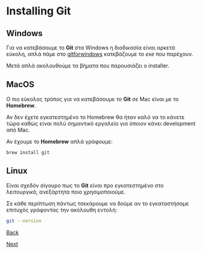 # Installing Git


##  Windows

Για να κατεβάσουμε το **Git** στα Windows η διαδικασία είναι αρκετά εύκολη, απλά πάμε στο [gitforwindows](https://gitforwindows.org/) κατεβάζουμε το *exe* που παρέχουν.

Μετά απλά ακολουθούμε τα βήματα που παρουσιάζει ο installer.

## MacOS

Ο πιο εύκολος τρόπος για να κατεβάσουμε το **Git** σε Mac είναι με το **Homebrew**.

Αν δεν έχετε εγκατεστημένο το Homebrew θα ήταν καλό να το κάνετε τώρα καθώς είναι πολύ σημαντικό εργαλείο για όποιον κάνει development από Mac.

Αν έχουμε το **Homebrew** απλά γράφουμε:

```
brew install git
```

## Linux

Είναι σχεδόν σίγουρο πως το **Git** είναι προ εγκατεστημένο στο λειτουργικό, ανεξάρτητα ποιο χρησιμοποιούμε.

Σε κάθε περίπτωση πάντως τσεκάρουμε να δούμε αν το εγκαταστήσαμε επιτυχός γράφοντας την ακόλουθη εντολή:

```bash
git --version
```
[Back](https://github.com/unipi-projects/extras/blob/main/Other/Git/README.md)

[Next](https://github.com/unipi-projects/extras/blob/main/Other/Git/Introduction%20to%20Github/README.md)
